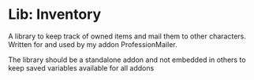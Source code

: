 # Lib: Inventory
A library to keep track of owned items and mail them to other characters. Written for and used by my addon ProfessionMailer.

The library should be a standalone addon and not embedded in others to keep saved variables available for all addons